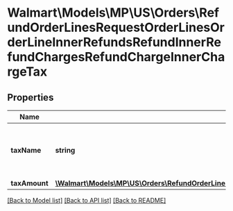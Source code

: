 # Walmart\Models\MP\US\Orders\RefundOrderLinesRequestOrderLinesOrderLineInnerRefundsRefundInnerRefundChargesRefundChargeInnerChargeTax

## Properties

Name | Type | Description | Notes
------------ | ------------- | ------------- | -------------
**taxName** | **string** | The name associated with the tax. Example: 'Sales Tax' |
**taxAmount** | [**\Walmart\Models\MP\US\Orders\RefundOrderLinesRequestOrderLinesOrderLineInnerRefundsRefundInnerRefundChargesRefundChargeInnerChargeChargeAmount**](RefundOrderLinesRequestOrderLinesOrderLineInnerRefundsRefundInnerRefundChargesRefundChargeInnerChargeChargeAmount.md) |  |


[[Back to Model list]](./) [[Back to API list]](../../../../../README.md#supported-apis) [[Back to README]](../../../../../README.md)
